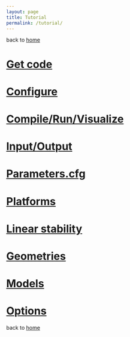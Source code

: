 ```yaml
---
layout: page
title: Tutorial
permalink: /tutorial/
---
```


back to [home](home)

# [Get code](tutorial-get)

# [Configure](tutorial-configure)

# [Compile/Run/Visualize](tutorial-compile)

# [Input/Output](tutorial-io)

# [Parameters.cfg](tutorial-parameters)

# [Platforms](tutorial-platforms)

# [Linear stability](tutorial-linear)

# [Geometries](tutorial-geometries)

# [Models](tutorial-models)

# [Options](tutorial-options)

back to [home](home)
